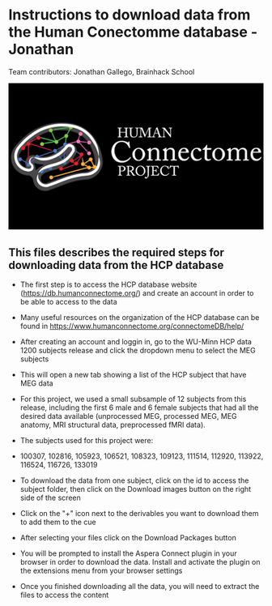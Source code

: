 # Instructions to download data from the Human Conectomme database - Jonathan
 
Team contributors: Jonathan Gallego, Brainhack School

![BrainHack School](hcp.jpg)

## This files describes the required steps for downloading data from the HCP database

- The first step is to access the HCP database website (https://db.humanconnectome.org/) and create an account in order to be able to access to the data

- Many useful resources on the organization of the HCP database can be found in https://www.humanconnectome.org/connectomeDB/help/

- After creating an account and loggin in, go to the WU-Minn HCP data 1200 subjects release and click the dropdown menu to select the MEG subjects

- This will open a new tab showing a list of the HCP subject that have MEG data

- For this project, we used a small subsample of 12 subjects from this release, including the first 6 male and 6 female subjects that had all the desired data available (unprocessed MEG, processed MEG, MEG anatomy, MRI structural data, preprocessed fMRI data). 

- The subjects used for this project were:

- 100307, 102816, 105923, 106521, 108323, 109123, 111514, 112920, 113922, 116524, 116726, 133019

- To download the data from one subject, click on the id to access the subject folder, then click on the Download images button on the right side of the screen

- Click on the "+" icon next to the derivables you want to download them to add them to the cue

- After selecting your files click on the Download Packages button

- You will be prompted to install the Aspera Connect plugin in your browser in order to download the data. Install and activate the plugin on the extensions menu from your browser settings

- Once you finished downloading all the data, you will need to extract the files to access the content
